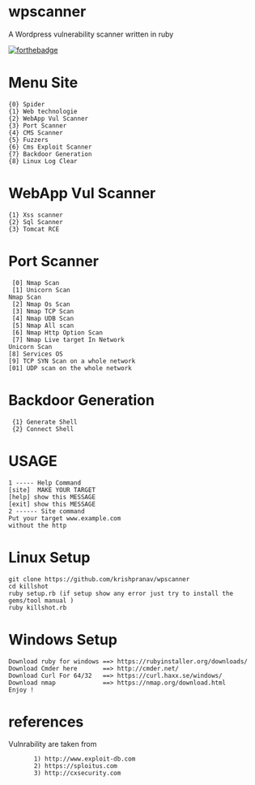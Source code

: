 # wpscanner
A Wordpress vulnerability scanner written in ruby

[![forthebadge](https://forthebadge.com/images/badges/made-with-ruby.svg)](https://forthebadge.com)

# Menu Site
    {0} Spider 
    {1} Web technologie 
    {2} WebApp Vul Scanner
    {3} Port Scanner
    {4} CMS Scanner
    {5} Fuzzers 
    {6} Cms Exploit Scanner
    {7} Backdoor Generation
    {8} Linux Log Clear
     
# WebApp Vul Scanner
    {1} Xss scanner
    {2} Sql Scanner
    {3} Tomcat RCE

# Port Scanner
     [0] Nmap Scan
     [1] Unicorn Scan
    Nmap Scan 
     [2] Nmap Os Scan 
     [3] Nmap TCP Scan
     [4] Nmap UDB Scan 
     [5] Nmap All scan
     [6] Nmap Http Option Scan 
     [7] Nmap Live target In Network
    Unicorn Scan
    [8] Services OS 
    [9] TCP SYN Scan on a whole network 
    [01] UDP scan on the whole network
      
# Backdoor Generation 
     {1} Generate Shell
     {2} Connect Shell
     
# USAGE 
    1 ----- Help Command 
    [site]  MAKE YOUR TARGET
    [help] show this MESSAGE
    [exit] show this MESSAGE
    2 ------ Site command 
    Put your target www.example.com
    without the http
    
    
    
# Linux Setup 

    git clone https://github.com/krishpranav/wpscanner
    cd killshot
    ruby setup.rb (if setup show any error just try to install the gems/tool manual )
    ruby killshot.rb
# Windows Setup
    Download ruby for windows ==> https://rubyinstaller.org/downloads/
    Download Cmder here       ==> http://cmder.net/
    Download Curl For 64/32   ==> https://curl.haxx.se/windows/
    Download nmap             ==> https://nmap.org/download.html      
    Enjoy !

 # references
  Vulnrability are taken from 
           
           1) http://www.exploit-db.com
           2) https://sploitus.com
           3) http://cxsecurity.com
